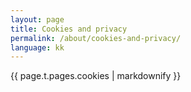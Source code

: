 ```yaml
---
layout: page
title: Cookies and privacy
permalink: /about/cookies-and-privacy/
language: kk
---
```

{{ page.t.pages.cookies | markdownify }}
